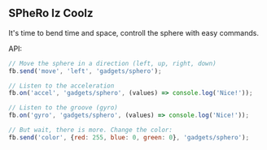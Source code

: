 ## SPheRo Iz Coolz

It's time to bend time and space, controll the sphere with easy commands.

API:

```javascript
// Move the sphere in a direction (left, up, right, down)
fb.send('move', 'left', 'gadgets/sphero');

// Listen to the acceleration
fb.on('accel', 'gadgets/sphero', (values) => console.log('Nice!')); 

// Listen to the groove (gyro)
fb.on('gyro', 'gadgets/sphero', (values) => console.log('Nice!')); 

// But wait, there is more. Change the color:
fb.send('color', {red: 255, blue: 0, green: 0}, 'gadgets/sphero');
```
